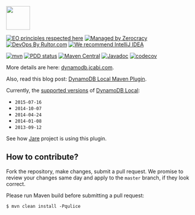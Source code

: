 <img src="http://img.jcabi.com/logo-square.svg" width="64px" height="64px" />

[![EO principles respected here](https://www.elegantobjects.org/badge.svg)](https://www.elegantobjects.org)
[![Managed by Zerocracy](https://www.0crat.com/badge/C3RUBL5H9.svg)](https://www.0crat.com/p/C3RUBL5H9)
[![DevOps By Rultor.com](http://www.rultor.com/b/jcabi/jcabi-dynamodb-maven-plugin)](http://www.rultor.com/p/jcabi/jcabi-dynamodb-maven-plugin)
[![We recommend IntelliJ IDEA](https://www.elegantobjects.org/intellij-idea.svg)](https://www.jetbrains.com/idea/)

[![mvn](https://github.com/jcabi/jcabi-dynamodb-maven-plugin/actions/workflows/mvn.yml/badge.svg)](https://github.com/jcabi/jcabi-dynamodb-maven-plugin/actions/workflows/mvn.yml)
[![PDD status](http://www.0pdd.com/svg?name=jcabi/jcabi-dynamodb-maven-plugin)](http://www.0pdd.com/p?name=jcabi/jcabi-dynamodb-maven-plugin)
[![Maven Central](https://maven-badges.herokuapp.com/maven-central/com.jcabi/jcabi-dynamodb-maven-plugin/badge.svg)](https://maven-badges.herokuapp.com/maven-central/com.jcabi/jcabi-dynamodb-maven-plugin)
[![Javadoc](https://javadoc.io/badge/com.jcabi/jcabi-dynamodb-maven-plugin.svg)](http://www.javadoc.io/doc/com.jcabi/jcabi-dynamodb-maven-plugin)
[![codecov](https://codecov.io/gh/jcabi/jcabi-dynamo-maven-plugin/branch/master/graph/badge.svg)](https://codecov.io/gh/jcabi/jcabi-dynamo-maven-plugin)

More details are here: [dynamodb.jcabi.com](http://dynamodb.jcabi.com/index.html).

Also, read this blog post: [DynamoDB Local Maven Plugin](http://www.yegor256.com/2014/05/01/dynamodb-local-maven-plugin.html).

Currently, the [supported versions](http://repo1.maven.org/maven2/com/jcabi/DynamoDBLocal/)
of [DynamoDB Local](http://docs.aws.amazon.com/amazondynamodb/latest/developerguide/DynamoDBLocal.html):

 * `2015-07-16`
 * `2014-10-07`
 * `2014-04-24`
 * `2014-01-08`
 * `2013-09-12`

See how [Jare](https://github.com/yegor256/jare) project is using this plugin.

## How to contribute?

Fork the repository, make changes, submit a pull request.
We promise to review your changes same day and apply to
the `master` branch, if they look correct.

Please run Maven build before submitting a pull request:

```
$ mvn clean install -Pqulice
```

